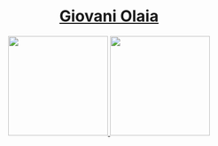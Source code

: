 <div align="center">

  <a href="https://github.com/GiovaniOlaia">
  
  # Giovani Olaia
  
  <img height="180em" src="https://github-readme-stats.vercel.app/api?username=GiovaniOlaia&show_icons=true&theme=dracula&include_all_commits=false&count_private=true&bg_color=30,008744,003,D62D20,E59600,808080&text_color=FFFFFF&title_color=ffffff"/>
  
  <img height="180em" src="https://github-readme-stats.vercel.app/api/top-langs/?username=GiovaniOlaia&layout=default&langs_count=7&bg_color=30,008744,003,D62D20,E59600,808080&text_color=FFFFFF&title_color=ffffff"/>
  
  </a>
  
</div>
